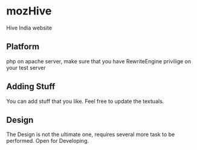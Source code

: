 mozHive
=======

Hive India website
## Platform
php on apache server, make sure that you have RewriteEngine privilige on your test server

## Adding Stuff
You can add stuff that you like. Feel free to update the textuals.

## Design
The Design is not the ultimate one, requires several more task to be performed. Open for Developing.
